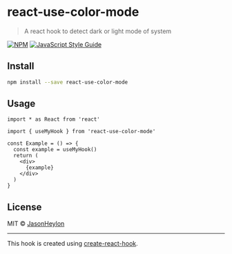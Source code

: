 # react-use-color-mode

> A react hook to detect dark or light mode of system

[![NPM](https://img.shields.io/npm/v/react-use-color-mode.svg)](https://www.npmjs.com/package/react-use-color-mode) [![JavaScript Style Guide](https://img.shields.io/badge/code_style-standard-brightgreen.svg)](https://standardjs.com)

## Install

```bash
npm install --save react-use-color-mode
```

## Usage

```tsx
import * as React from 'react'

import { useMyHook } from 'react-use-color-mode'

const Example = () => {
  const example = useMyHook()
  return (
    <div>
      {example}
    </div>
  )
}
```

## License

MIT © [JasonHeylon](https://github.com/JasonHeylon)

---

This hook is created using [create-react-hook](https://github.com/hermanya/create-react-hook).
